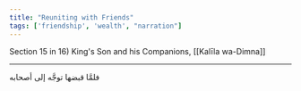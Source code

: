 ```yaml
---
title: "Reuniting with Friends"
tags: ['friendship', 'wealth', "narration"]
---
```


 Section 15 in 16) King's Son and his Companions, [[Kalīla wa-Dimna]]

---
فلمَّا قبضها توجَّه إلى أصحابه
